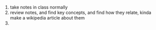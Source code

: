 1. take notes in class normally
2. review notes, and find key concepts, and find how they relate, kinda make a wikipedia article about them
3. 